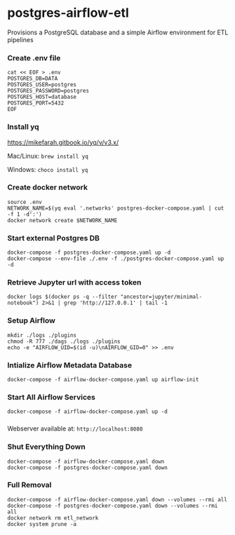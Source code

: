 # postgres-airflow-etl
Provisions a PostgreSQL database and a simple Airflow environment for ETL pipelines

### Create .env file
```
cat << EOF > .env
POSTGRES_DB=DATA
POSTGRES_USER=postgres
POSTGRES_PASSWORD=postgres
POSTGRES_HOST=database
POSTGRES_PORT=5432
EOF
```

### Install yq
https://mikefarah.gitbook.io/yq/v/v3.x/

Mac/Linux: ```brew install yq```

Windows: ```choco install yq```

### Create docker network
```
source .env
NETWORK_NAME=$(yq eval '.networks' postgres-docker-compose.yaml | cut -f 1 -d':')
docker network create $NETWORK_NAME
```

### Start external Postgres DB
```
docker-compose -f postgres-docker-compose.yaml up -d
docker-compose --env-file ./.env -f ./postgres-docker-compose.yaml up -d
```

### Retrieve Jupyter url with access token
```
docker logs $(docker ps -q --filter "ancestor=jupyter/minimal-notebook") 2>&1 | grep 'http://127.0.0.1' | tail -1
```

### Setup Airflow
```
mkdir ./logs ./plugins
chmod -R 777 ./dags ./logs ./plugins
echo -e "AIRFLOW_UID=$(id -u)\nAIRFLOW_GID=0" >> .env
```

### Intialize Airflow Metadata Database
```
docker-compose -f airflow-docker-compose.yaml up airflow-init
```

### Start All Airflow Services
```
docker-compose -f airflow-docker-compose.yaml up -d
```

###
Webserver available at: ```http://localhost:8080```

### Shut Everything Down
```
docker-compose -f airflow-docker-compose.yaml down
docker-compose -f postgres-docker-compose.yaml down
```

### Full Removal
```
docker-compose -f airflow-docker-compose.yaml down --volumes --rmi all
docker-compose -f postgres-docker-compose.yaml down --volumes --rmi all
docker network rm etl_network
docker system prune -a
```
